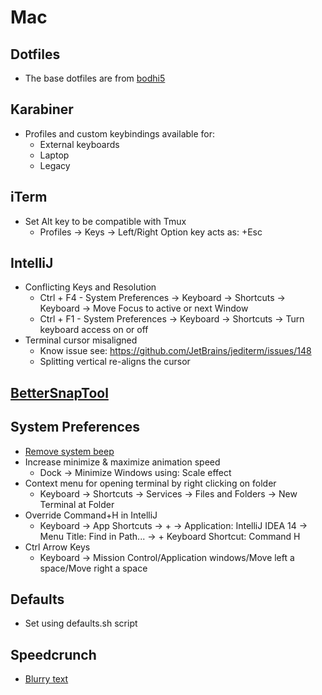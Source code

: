 # Mac

## Dotfiles
* The base dotfiles are from [bodhi5](https://github.com/bodhi5/.dotfiles)

## Karabiner
* Profiles and custom keybindings available for:
  * External keyboards
  * Laptop
  * Legacy

## iTerm
* Set Alt key to be compatible with Tmux
  * Profiles → Keys →  Left/Right Option key acts as: +Esc

## IntelliJ
* Conflicting Keys and Resolution
  * Ctrl + F4 - System Preferences → Keyboard → Shortcuts → Keyboard → Move Focus to active or next Window
  * Ctrl + F1 - System Preferences → Keyboard → Shortcuts → Turn keyboard access on or off
* Terminal cursor misaligned
  * Know issue see: https://github.com/JetBrains/jediterm/issues/148
  * Splitting vertical re-aligns the cursor

## [BetterSnapTool](https://itunes.apple.com/us/app/bettersnaptool/id417375580?mt=12)

## System Preferences
* [Remove system beep](http://superuser.com/a/287085)
* Increase minimize & maximize animation speed
  * Dock → Minimize Windows using: Scale effect
* Context menu for opening terminal by right clicking on folder
  * Keyboard → Shortcuts → Services → Files and Folders → New Terminal at Folder
* Override Command+H in IntelliJ
  * Keyboard → App Shortcuts → + → Application: IntelliJ IDEA 14 → Menu Title: Find in Path... → + Keyboard Shortcut: Command H
* Ctrl Arrow Keys
  * Keyboard -> Mission Control/Application windows/Move left a space/Move right a space

## Defaults
* Set using defaults.sh script

## Speedcrunch
* [Blurry text](https://bitbucket.org/heldercorreia/speedcrunch/issues/871/012-on-mac-has-blurry-text)
